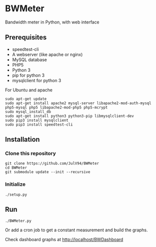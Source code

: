 # BWMeter
Bandwidth meter in Python, with web interface

## Prerequisites
* speedtest-cli
* A webserver (like apache or nginx)
* MySQL database
* PHP5
* Python 3
* pip for python 3
* mysqlclient for python 3

For Ubuntu and apache
```
sudo apt-get update
sudo apt-get install apache2 mysql-server libapache2-mod-auth-mysql php5-mysql php5 libapache2-mod-php5 php5-mcrypt
sudo mysql_install_db
sudo apt-get install python3 python3-pip libmysqlclient-dev
sudo pip3 install mysqlclient
sudo pip3 install speedtest-cli
```
## Installation
### Clone this repository
```
git clone https://github.com/JulV94/BWMeter
cd BWMeter
git submodule update --init --recursive
```
### Initialize
```
./setup.py
```
## Run
```
./BWMeter.py
```

Or add a cron job to get a constant measurement and build the graphs.

Check dashboard graphs at [http://localhost/BWDashboard](http://localhost/BWDashboard "Your dashboard")
